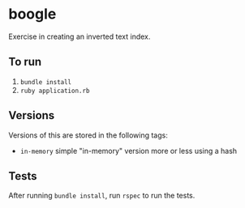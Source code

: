 # boogle
Exercise in creating an inverted text index.

## To run
1. `bundle install`
2. `ruby application.rb`

## Versions
Versions of this are stored in the following tags:
+ `in-memory` simple "in-memory" version more or less using a hash

## Tests
After running `bundle install`, run `rspec` to run the tests.
